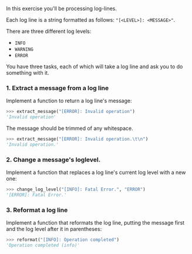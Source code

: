 In this exercise you'll be processing log-lines.

Each log line is a string formatted as follows: `"[<LEVEL>]: <MESSAGE>"`.

There are three different log levels:

- `INFO`
- `WARNING`
- `ERROR`

You have three tasks, each of which will take a log line and ask you to do something with it.

### 1. Extract a message from a log line

Implement a function to return a log line's message:

```python
>>> extract_message("[ERROR]: Invalid operation")
'Invalid operation'
```

The message should be trimmed of any whitespace.

```python
>>> extract_message("[ERROR]: Invalid operation.\t\n")
'Invalid operation.'
```

### 2. Change a message's loglevel.

Implement a function that replaces a log line's current log level with a new one:

```python
>>> change_log_level("[INFO]: Fatal Error.", "ERROR")
'[ERROR]: Fatal Error.'
```

### 3. Reformat a log line

Implement a function that reformats the log line, putting the message first and the log level after it in parentheses:

```python
>>> reformat("[INFO]: Operation completed")
'Operation completed (info)'
```
